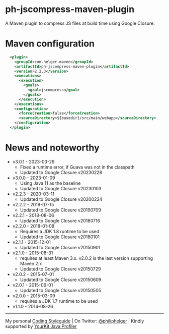 # ph-jscompress-maven-plugin

A Maven plugin to compress JS files at build time using Google Closure.

# Maven configuration

```xml
  <plugin>
    <groupId>com.helger.maven</groupId>
    <artifactId>ph-jscompress-maven-plugin</artifactId>
    <version>2.2.3</version>
    <executions>
      <execution>
        <goals>
          <goal>jscompress</goal>
        </goals>
      </execution>
    </executions>
    <configuration>
      <forceCreation>false</forceCreation>
      <sourceDirectory>${basedir}/src/main/webapp</sourceDirectory>
    </configuration>
  </plugin>
```


# News and noteworthy

* v3.0.1 - 2023-03-29
    * Fixed a runtime error, if Guava was not in the classpath
    * Updated to Google Closure v20230228 
* v3.0.0 - 2023-01-09
    * Using Java 11 as the baseline
    * Updated to Google Closure v20230103
* v2.2.3 - 2020-03-11
    * Updated to Google Closure v20200224
* v2.2.2 - 2019-07-15
    * Updated to Google Closure v20190709
* v2.2.1 - 2018-08-06
    * Updated to Google Closure v20180716
* v2.2.0 - 2018-01-08
    * Requires a JDK 1.8 runtime to be used
    * Updated to Google Closure v20180101
* v2.1.1 - 2015-12-01
    * Updated to Google Closure v20150901 
* v2.1.0 - 2015-08-31
    * requires at least Maven 3.x. v2.0.2 is the last version supporting Maven 2.x
    * Updated to Google Closure v20150729
* v2.0.2 - 2015-07-01
    * Updated to Google Closure v20150609
* v2.0.1 - 2015-06-01
    * Updated to Google Closure v20150505
* v2.0.0 - 2015-03-09
    * requires a JDK 1.7 runtime to be used
* v1.1.0 - 2014-08-26  

---

My personal [Coding Styleguide](https://github.com/phax/meta/blob/master/CodingStyleguide.md) |
On Twitter: <a href="https://twitter.com/philiphelger">@philiphelger</a> |
Kindly supported by [YourKit Java Profiler](https://www.yourkit.com)